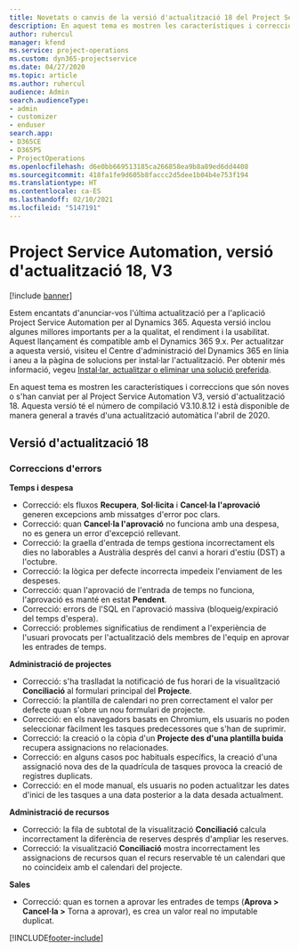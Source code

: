 ```yaml
---
title: Novetats o canvis de la versió d'actualització 18 del Project Service Automation, V3
description: En aquest tema es mostren les característiques i correccions disponibles al Project Service Automation V3, versió d'actualització 18.
author: ruhercul
manager: kfend
ms.service: project-operations
ms.custom: dyn365-projectservice
ms.date: 04/27/2020
ms.topic: article
ms.author: ruhercul
audience: Admin
search.audienceType:
- admin
- customizer
- enduser
search.app:
- D365CE
- D365PS
- ProjectOperations
ms.openlocfilehash: d6e0bb669513185ca266858ea9b8a89ed6dd4408
ms.sourcegitcommit: 418fa1fe9d605b8faccc2d5dee1b04b4e753f194
ms.translationtype: HT
ms.contentlocale: ca-ES
ms.lasthandoff: 02/10/2021
ms.locfileid: "5147191"
---
```

# <a name="project-service-automation-update-release-18-v3"></a>Project Service Automation, versió d'actualització 18, V3

[!include [banner](../includes/psa-now-project-operations.md)]

Estem encantats d'anunciar-vos l'última actualització per a l'aplicació Project Service Automation per al Dynamics 365. Aquesta versió inclou algunes millores importants per a la qualitat, el rendiment i la usabilitat. Aquest llançament és compatible amb el Dynamics 365 9.x. Per actualitzar a aquesta versió, visiteu el Centre d'administració del Dynamics 365 en línia i aneu a la pàgina de solucions per instal·lar l'actualització. Per obtenir més informació, vegeu [Instal·lar, actualitzar o eliminar una solució preferida](https://docs.microsoft.com/power-platform/admin/install-remove-preferred-solution).

En aquest tema es mostren les característiques i correccions que són noves o s'han canviat per al Project Service Automation V3, versió d'actualització 18. Aquesta versió té el número de compilació V3.10.8.12 i està disponible de manera general a través d'una actualització automàtica l'abril de 2020.

## <a name="update-release-18"></a>Versió d'actualització 18

### <a name="bug-fixes"></a>Correccions d'errors

**Temps i despesa**

- Correcció: els fluxos **Recupera**, **Sol·licita** i **Cancel·la l'aprovació** generen excepcions amb missatges d'error poc clars.
- Correcció: quan **Cancel·la l'aprovació** no funciona amb una despesa, no es genera un error d'excepció rellevant.
- Correcció: la graella d'entrada de temps gestiona incorrectament els dies no laborables a Austràlia després del canvi a horari d'estiu (DST) a l'octubre.
- Correcció: la lògica per defecte incorrecta impedeix l'enviament de les despeses.
- Correcció: quan l'aprovació de l'entrada de temps no funciona, l'aprovació es manté en estat **Pendent**.
- Correcció: errors de l'SQL en l'aprovació massiva (bloqueig/expiració del temps d'espera).
- Correcció: problemes significatius de rendiment a l'experiència de l'usuari provocats per l'actualització dels membres de l'equip en aprovar les entrades de temps.

**Administració de projectes**

- Correcció: s'ha traslladat la notificació de fus horari de la visualització **Conciliació** al formulari principal del **Projecte**.
- Correcció: la plantilla de calendari no pren correctament el valor per defecte quan s'obre un nou formulari de projecte.
- Correcció: en els navegadors basats en Chromium, els usuaris no poden seleccionar fàcilment les tasques predecessores que s'han de suprimir.
- Correcció: la creació o la còpia d'un **Projecte des d'una plantilla buida** recupera assignacions no relacionades.
- Correcció: en alguns casos poc habituals específics, la creació d'una assignació nova des de la quadrícula de tasques provoca la creació de registres duplicats.
- Correcció: en el mode manual, els usuaris no poden actualitzar les dates d'inici de les tasques a una data posterior a la data desada actualment.

**Administració de recursos**

- Correcció: la fila de subtotal de la visualització **Conciliació** calcula incorrectament la diferència de reserves després d'ampliar les reserves.
- Correcció: la visualització **Conciliació** mostra incorrectament les assignacions de recursos quan el recurs reservable té un calendari que no coincideix amb el calendari del projecte.

**Sales**

- Correcció: quan es tornen a aprovar les entrades de temps (**Aprova > Cancel·la >** Torna a aprovar), es crea un valor real no imputable duplicat.


[!INCLUDE[footer-include](../includes/footer-banner.md)]